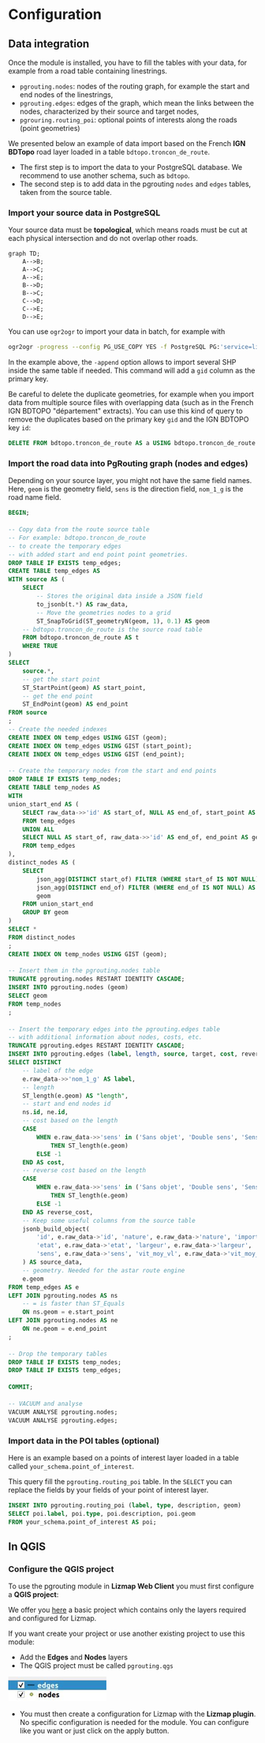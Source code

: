 # Configuration

## Data integration

Once the module is installed, you have to fill the tables with your data, for example from a road table containing linestrings.

* `pgrouting.nodes`: nodes of the routing graph, for example the start and end nodes of the linestrings,
* `pgrouting.edges`: edges of the graph, which mean the links between the nodes, characterized by their source and target nodes,
* `pgrouring.routing_poi`: optional points of interests along the roads (point geometries)

We presented below an example of data import based on the French **IGN BDTopo** road layer loaded in a table `bdtopo.troncon_de_route`.

* The first step is to import the data to your PostgreSQL database. We recommend to use another schema, such as `bdtopo`.
* The second step is to add data in the pgrouting `nodes` and `edges` tables, taken from the source table.

### Import your source data in PostgreSQL

Your source data must be **topological**, which means roads must be cut at each physical intersection and do not overlap other roads.

```mermaid
graph TD;
    A-->B;
    A-->C;
    A-->E;
    B-->D;
    B-->C;
    C-->D;
    C-->E;
    D-->E;
```

You can use `ogr2ogr` to import your data in batch, for example with

```bash
ogr2ogr -progress --config PG_USE_COPY YES -f PostgreSQL PG:'service=lizmap-pgrouting active_schema=bdtopo' -lco DIM=2 -append -lco GEOMETRY_NAME=geom -lco FID=gid -nln bdtopo.troncon_de_route -t_srs EPSG:2154 -nlt PROMOTE_TO_MULTI "TRONCON_DE_ROUTE.shp"
```

In the example above, the `-append` option allows to import several SHP inside the same table if needed. This command will add a `gid` column as the primary key.

Be careful to delete the duplicate geometries, for example when you import data from multiple
source files with overlapping data (such as in the French IGN BDTOPO "département" extracts).
You can use this kind of query to remove the duplicates based on the primary key `gid` and the IGN BDTOPO key `id`:

```sql
DELETE FROM bdtopo.troncon_de_route AS a USING bdtopo.troncon_de_route AS b WHERE a.gid < b.gid AND a.id = b.id;
```

### Import the road data into PgRouting graph (nodes and edges)

Depending on your source layer, you might not have the same field names. Here, `geom` is
the geometry field, `sens` is the direction field, `nom_1_g` is the road name field.

```sql
BEGIN;

-- Copy data from the route source table
-- For example: bdtopo.troncon_de_route
-- to create the temporary edges
-- with added start and end point point geometries.
DROP TABLE IF EXISTS temp_edges;
CREATE TABLE temp_edges AS
WITH source AS (
    SELECT
        -- Stores the original data inside a JSON field
        to_jsonb(t.*) AS raw_data,
        -- Move the geometries nodes to a grid
        ST_SnapToGrid(ST_geometryN(geom, 1), 0.1) AS geom
    -- bdtopo.troncon_de_route is the source road table
    FROM bdtopo.troncon_de_route AS t
    WHERE TRUE
)
SELECT
    source.*,
    -- get the start point
    ST_StartPoint(geom) AS start_point,
    -- get the end point
    ST_EndPoint(geom) AS end_point
FROM source
;
-- Create the needed indexes
CREATE INDEX ON temp_edges USING GIST (geom);
CREATE INDEX ON temp_edges USING GIST (start_point);
CREATE INDEX ON temp_edges USING GIST (end_point);

-- Create the temporary nodes from the start and end points
DROP TABLE IF EXISTS temp_nodes;
CREATE TABLE temp_nodes AS
WITH
union_start_end AS (
    SELECT raw_data->>'id' AS start_of, NULL AS end_of, start_point AS geom
    FROM temp_edges
    UNION ALL
    SELECT NULL AS start_of, raw_data->>'id' AS end_of, end_point AS geom
    FROM temp_edges
),
distinct_nodes AS (
    SELECT
        json_agg(DISTINCT start_of) FILTER (WHERE start_of IS NOT NULL) AS start_of,
        json_agg(DISTINCT end_of) FILTER (WHERE end_of IS NOT NULL) AS end_of,
        geom
    FROM union_start_end
    GROUP BY geom
)
SELECT *
FROM distinct_nodes
;
CREATE INDEX ON temp_nodes USING GIST (geom);

-- Insert them in the pgrouting.nodes table
TRUNCATE pgrouting.nodes RESTART IDENTITY CASCADE;
INSERT INTO pgrouting.nodes (geom)
SELECT geom
FROM temp_nodes
;

-- Insert the temporary edges into the pgrouting.edges table
-- with additional information about nodes, costs, etc.
TRUNCATE pgrouting.edges RESTART IDENTITY CASCADE;
INSERT INTO pgrouting.edges (label, length, source, target, cost, reverse_cost, source_data, geom)
SELECT DISTINCT
    -- label of the edge
    e.raw_data->>'nom_1_g' AS label,
    -- length
    ST_length(e.geom) AS "length",
    -- start and end nodes id
    ns.id, ne.id,
    -- cost based on the length
    CASE
        WHEN e.raw_data->>'sens' in ('Sans objet', 'Double sens', 'Sens direct')
            THEN ST_length(e.geom)
        ELSE -1
    END AS cost,
    -- reverse cost based on the length
    CASE
        WHEN e.raw_data->>'sens' in ('Sans objet', 'Double sens', 'Sens inverse')
            THEN ST_length(e.geom)
        ELSE -1
    END AS reverse_cost,
    -- Keep some useful columns from the source table
    jsonb_build_object(
        'id', e.raw_data->'id', 'nature', e.raw_data->'nature', 'importance', e.raw_data->'importance',
        'etat', e.raw_data->'etat', 'largeur', e.raw_data->'largeur', 'prive', e.raw_data->'prive',
        'sens', e.raw_data->'sens', 'vit_moy_vl', e.raw_data->'vit_moy_vl', 'acces_vl', e.raw_data->'acces_vl'
    ) AS source_data,
    -- geometry. Needed for the astar route engine
    e.geom
FROM temp_edges AS e
LEFT JOIN pgrouting.nodes AS ns
    -- = is faster than ST_Equals
    ON ns.geom = e.start_point
LEFT JOIN pgrouting.nodes AS ne
    ON ne.geom = e.end_point
;

-- Drop the temporary tables
DROP TABLE IF EXISTS temp_nodes;
DROP TABLE IF EXISTS temp_edges;

COMMIT;

-- VACUUM and analyse
VACUUM ANALYSE pgrouting.nodes;
VACUUM ANALYSE pgrouting.edges;

```

### Import data in the POI tables (optional)

Here is an example based on a points of interest layer loaded in a table called `your_schema.point_of_interest`.

This query fill the `pgrouting.routing_poi` table. In the `SELECT` you can replace the fields by
your fields of your point of interest layer.

```sql
INSERT INTO pgrouting.routing_poi (label, type, description, geom)
SELECT poi.label, poi.type, poi.description, poi.geom
FROM your_schema.point_of_interest AS poi;
```

## In QGIS

### Configure the QGIS project

To use the pgrouting module in **Lizmap Web Client** you must first configure
a **QGIS project**:

We offer you [here](../tests/lizmap/instances/pgrouting) a basic project which contains
only the layers required and configured for Lizmap.

If you want create your project or use another existing project to use this module:

* Add the **Edges** and **Nodes** layers
* The QGIS project must be called `pgrouting.qgs`

![pgrouting_layers](media/pgrouting_layers.jpg)

* You must then create a configuration for Lizmap with the **Lizmap plugin**. No specific
  configuration is needed for the module. You can configure like you want or just click on the
  apply button.
